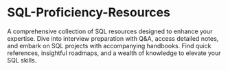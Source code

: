# SQL-Proficiency-Resources
A comprehensive collection of SQL resources designed to enhance your expertise. Dive into interview preparation with Q&amp;A, access detailed notes, and embark on SQL projects with accompanying handbooks. Find quick references, insightful roadmaps, and a wealth of knowledge to elevate your SQL skills. 
